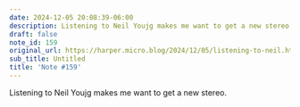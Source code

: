 ```yaml
---
date: 2024-12-05 20:08:39-06:00
description: Listening to Neil Youjg makes me want to get a new stereo.
draft: false
note_id: 159
original_url: https://harper.micro.blog/2024/12/05/listening-to-neil.html
sub_title: Untitled
title: 'Note #159'
---
```


Listening to Neil Youjg makes me want to get a new stereo.
